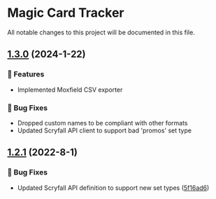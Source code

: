 # Magic Card Tracker
All notable changes to this project will be documented in this file.

<a name="1.3.0"></a>
## [1.3.0](https://www.github.com/Horizon0156/MagicCardTracker/releases/tag/v1.3.0) (2024-1-22)

### 🎉 Features
* Implemented Moxfield CSV exporter

### 🐛 Bug Fixes
* Dropped custom names to be compliant with other formats
* Updated Scryfall API client to support bad 'promos' set type

<a name="1.2.1"></a>
## [1.2.1](https://www.github.com/Horizon0156/MagicCardTracker/releases/tag/v1.2.1) (2022-8-1)

### 🐛 Bug Fixes

* Updated Scryfall API definition to support new set types ([5f16ad6](https://www.github.com/Horizon0156/MagicCardTracker/commit/5f16ad62ca4063a9155df7468d92835853838934))


